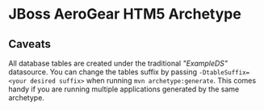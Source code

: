 # JBoss AeroGear HTM5 Archetype


## Caveats

All database tables are created under the traditional *"ExampleDS"* datasource. You can change the tables suffix by passing `-DtableSuffix=<your desired suffix>` when running `mvn archetype:generate`. This comes handy if you are running multiple applications generated by the same archetype.